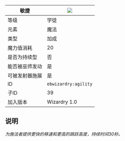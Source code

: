 | 敏捷 |![](https://github.com/Electroblob77/Wizardry/blob/1.12.2/src/main/resources/assets/ebwizardry/textures/spells/agility.png)|
|---|---|
| 等级 | 学徒 |
| 元素 | 魔法 |
| 类型 | 加成 |
| 魔力值消耗 | 20 |
| 是否为持续型 | 否 |
| 能否被巫师发动	 | 是 |
| 可被发射器施展 | 是 |
| ID | `ebwizardry:agility` |
| 子ID | 39 |
| 加入版本 | Wizardry 1.0 |
## 说明
_为施法者提供更快的移速和更高的跳跃高度，持续时间30秒。_
